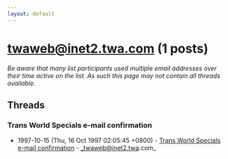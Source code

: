 ```yaml
---
layout: default
---
```


# twaweb@inet2.twa.com (1 posts)

_Be aware that many list participants used multiple email addresses over their time active on the list. As such this page may not contain all threads available._

## Threads

### Trans World Specials e-mail confirmation
+ 1997-10-15 (Thu, 16 Oct 1997 02:05:45 +0800) - [Trans World Specials e-mail confirmation](/archive/1997/10/b2a06e05a6a0453a0233a801b5839007f5fff9de3be36f0f785b427a7780d15e) - _twaweb@inet2.twa.com_

